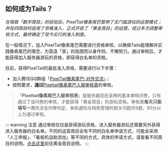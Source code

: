 ## 如何成为Tails？

*在吸取「数字周目」的经验后，PixelTail像素尾巴暂停了无门槛游玩的运营模式；并在四周目时启用了资格准入，正式开启了「黄金周目」的运营。经过多次调整审核方式，最终确定了现今实行的准入制度。*

在一般情况下，加入PixelTail像素尾巴需要进行资格审核，以确保Tails能理解并实践像素尾巴的理念，为营造「家」的氛围而以身作则、不懈努力。通过审核后，才能获得加入服务器游玩的资格，即获得白名单的资格。

目前，获得PixelTail的最低准入资格，需要进行以下步骤：

- 加入腾讯QQ群组「[PixelTail像素尾巴-对外交流](https://jq.qq.com/?_wv=1027&k=VW8qrbbK)」；
- 按照要求，**通过**[Pixeltail像素尾巴入服审核表](https://www.wenjuan.in/s/UZBZJvL7Pc)的审核。

> 「**Pixeltail像素尾巴入服审核表**」是服务器现在采用的基本审核问卷，只有通过了该问卷的审核，才能获得「黄金周目」的游玩资格。审核表**每天只能填写一次**共涉及作弊判定、争执避险与特色管理的相关问题共9题，90分以上为通过审核。

::: warning 注意
通过审核仅仅是获得游玩资格，进入服务器游玩还需要另外获得进入服务器的白名单。不同的运营周目会有不同的白名单申请方式，可能会采用「人工申报」、「看板机自助添加」等不同的方式。具体的申请方式，请查看不同周目的说明。[点击这里](/gold/intro)前往黄金周目说明。<!--；[点击这里]()前往霓虹周目说明。-->
:::
